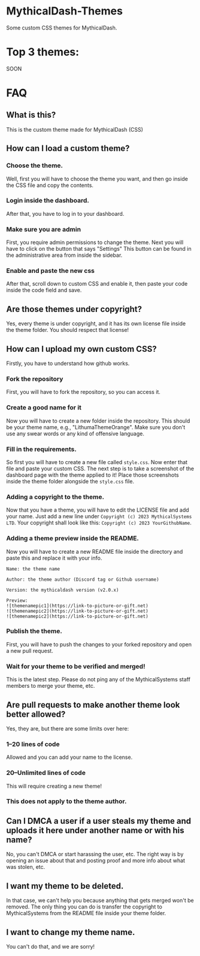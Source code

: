 # MythicalDash-Themes
Some custom CSS themes for MythicalDash.

# Top 3 themes:
SOON

# FAQ
## What is this? 
This is the custom theme made for MythicalDash (CSS)
## How can I load a custom theme?
### Choose the theme.
Well, first you will have to choose the theme you want, and then go inside the CSS file and copy the contents.
### Login inside the dashboard.
 After that, you have to log in to your dashboard. 
### Make sure you are admin
First, you require admin permissions to change the theme.
Next you will have to click on the button that says "Settings" This button can be found in the administrative area from inside the sidebar.
### Enable and paste the new css
After that, scroll down to custom CSS and enable it, then paste your code inside the code field and save.  

## Are those themes under copyright? 
Yes, every theme is under copyright, and it has its own license file inside the theme folder. You should respect that license!

## How can I upload my own custom CSS?
Firstly, you have to understand how github works.

### Fork the repository
First, you will have to fork the repository, so you can access it.

### Create a good name for it
Now you will have to create a new folder inside the repository. This should be your theme name, e.g., "LithumaThemeOrange". Make sure you don't use any swear words or any kind of offensive language.

###  Fill in the requirements.
So  first you will have to create a new file called `style.css`. Now enter that file and paste your custom CSS. The next step is to take a screenshot of the dashboard page with the theme applied to it! Place those screenshots inside the theme folder alongside the `style.css` file.

### Adding a copyright to the theme.
Now that you have a theme, you will have to edit the LICENSE file and add your name. Just add a new line under `Copyright (c) 2023 MythicalSystems LTD`. Your copyright shall look like this: `Copyright (c) 2023 YourGithubName`.

### Adding a theme preview inside the README.
Now you will have to create a new README file inside the directory and paste this and replace it with your info.
```
Name: the theme name

Author: the theme author (Discord tag or Github username)

Version: the mythicaldash version (v2.0.x)

Preview: 
![themenamepic1](https://link-to-picture-or-gift.net)
![themenamepic2](https://link-to-picture-or-gift.net)
![themenamepic2](https://link-to-picture-or-gift.net)
```

### Publish the theme.
First, you will have to push the changes to your forked repository and open a new pull request.

### Wait for your theme to be verified and merged!
This is the latest step. Please do not ping any of the MythicalSystems staff members to merge your theme, etc.

## Are pull requests to make another theme look better allowed?
Yes, they are, but there are some limits over here:
### 1–20 lines of code 
Allowed and you can add your name to the license.
### 20–Unlimited lines of code 
This will require creating a new theme!
### This does not apply to the theme author.

## Can I DMCA a user if a user steals my theme and uploads it here under another name or with his name?
No, you can't DMCA or start harassing the user, etc.
The right way is by opening an issue about that and posting proof and more info about what was stolen, etc.

## I want my theme to be deleted.
In that case, we can't help you because anything that gets merged won't be removed. The only thing you can do is transfer the copyright to MythicalSystems from the README file inside your theme folder.

## I want to change my theme name.
You can't do that, and we are sorry!